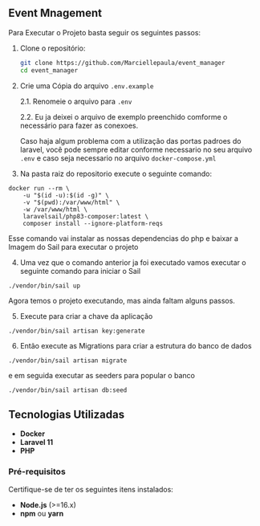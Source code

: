 ## Event Mnagement  

Para Executar o Projeto basta seguir os seguintes passos:

1. Clone o repositório:

    ```bash
    git clone https://github.com/Marciellepaula/event_manager
    cd event_manager
    ```

2. Crie uma Cópia do arquivo ```.env.example```
    
    2.1. Renomeie o arquivo para ```.env```

    2.2. Eu ja deixei o arquivo de exemplo preenchido comforme o necessário para fazer as conexoes.

    Caso haja algum problema com a utilização das portas padroes do laravel, você pode sempre editar conforme necessario no seu arquivo ```.env``` e caso seja necessario no arquivo ```docker-compose.yml```

3. Na pasta raiz do repositorio execute o seguinte comando:
```
docker run --rm \
    -u "$(id -u):$(id -g)" \
    -v "$(pwd):/var/www/html" \
    -w /var/www/html \
    laravelsail/php83-composer:latest \
    composer install --ignore-platform-reqs
```

Esse comando vai instalar as nossas dependencias do php e baixar a Imagem do Sail para executar o projeto

4. Uma vez que o comando anterior ja foi executado
vamos executar o seguinte comando para iniciar o Sail

```
./vendor/bin/sail up
```

Agora temos o projeto executando, mas ainda faltam alguns passos.

5. Execute para criar a chave da aplicação 

```
./vendor/bin/sail artisan key:generate
```

6. Então execute as Migrations para criar a estrutura do banco de dados

```
./vendor/bin/sail artisan migrate 
```

e em seguida executar as seeders para popular o banco 
```
./vendor/bin/sail artisan db:seed  
```

## Tecnologias Utilizadas

- **Docker**
- **Laravel 11**
- **PHP**


### Pré-requisitos

Certifique-se de ter os seguintes itens instalados:

- **Node.js** (>=16.x)
- **npm** ou **yarn**





